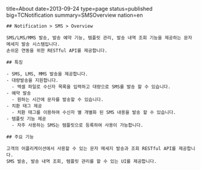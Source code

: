 title=About
date=2013-09-24
type=page
status=published
big=TCNotification
summary=SMSOverview
nation=en
~~~~~~
## Notification > SMS > Overview

SMS/LMS/MMS 발송, 발송 예약 기능, 템플릿 관리, 발송 내역 조회 기능을 제공하는 문자 메세지 발송 시스템입니다.
손쉬운 연동을 위한 RESTful API를 제공합니다.

## 특징

- SMS, LMS, MMS 발송을 제공합니다.
- 대량발송을 지원합니다.
  - 엑셀 파일로 수신자 목록을 입력하고 대량으로 SMS를 발송 할 수 있습니다.
- 예약 발송
  -	원하는 시간에 문자를 발송할 수 있습니다.
- 치환 태그 제공
  -	치환 태그를 이용하여 수신자 별 개별화 된 SMS 내용을 발송 할 수 있습니다.
- 템플릿 기능 제공
  - 자주 사용하는 SMS는 템플릿으로 등록하여 사용이 가능합니다.

## 주요 기능

고객의 어플리케이션에서 사용할 수 있는 문자 메세지 발송과 조회 RESTful API를 제공합니다.
SMS 발송, 발송 내역 조회, 템플릿 관리를 할 수 있는 UI를 제공합니다.

